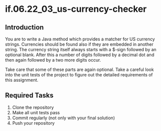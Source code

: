 # if.06.22_03_us-currency-checker
## Introduction
You are to write a Java method which provides a matcher for US currency strings. Currencies should be found also if
they are embedded in another string. The currency string itself always starts with a $-sign followed by an optional
blank. After this a number of digits followed by a decimal dot and then again followed by a two more digits occur.

Take care that some of these parts are again optional. Take a careful look into the unit tests of the project to
figure out the detailed requirements of this assignment.

## Required Tasks
1. Clone the repository
1. Make all unit tests pass
1. Commit regularly (not only with your final solution)
1. Push your repository